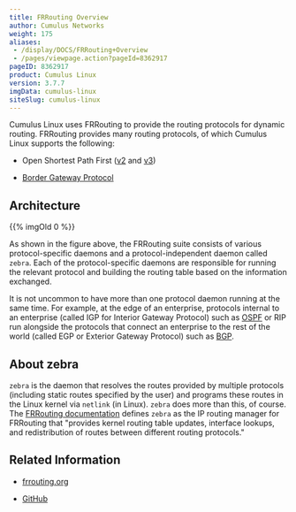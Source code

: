 ```yaml
---
title: FRRouting Overview
author: Cumulus Networks
weight: 175
aliases:
 - /display/DOCS/FRRouting+Overview
 - /pages/viewpage.action?pageId=8362917
pageID: 8362917
product: Cumulus Linux
version: 3.7.7
imgData: cumulus-linux
siteSlug: cumulus-linux
---
```

Cumulus Linux uses FRRouting to provide the routing protocols for
dynamic routing. FRRouting provides many routing protocols, of which
Cumulus Linux supports the following:

  - Open Shortest Path First
    ([v2](/version/cumulus-linux/Layer_3/Open_Shortest_Path_First_-_OSPF)
    and
    [v3](/version/cumulus-linux/Layer_3/Open_Shortest_Path_First_v3_-_OSPFv3))

  - [Border Gateway
    Protocol](/version/cumulus-linux/Layer_3/Border_Gateway_Protocol_-_BGP)

## <span>Architecture</span>

{{% imgOld 0 %}}

As shown in the figure above, the FRRouting suite consists of various
protocol-specific daemons and a protocol-independent daemon called
`zebra`. Each of the protocol-specific daemons are responsible for
running the relevant protocol and building the routing table based on
the information exchanged.

It is not uncommon to have more than one protocol daemon running at the
same time. For example, at the edge of an enterprise, protocols internal
to an enterprise (called IGP for Interior Gateway Protocol) such as
[OSPF](/version/cumulus-linux/Layer_3/Open_Shortest_Path_First_-_OSPF)
or RIP run alongside the protocols that connect an enterprise to the
rest of the world (called EGP or Exterior Gateway Protocol) such as
[BGP](/version/cumulus-linux/Layer_3/Border_Gateway_Protocol_-_BGP).

## <span>About zebra</span>

`zebra` is the daemon that resolves the routes provided by multiple
protocols (including static routes specified by the user) and programs
these routes in the Linux kernel via `netlink` (in Linux). `zebra` does
more than this, of course. The [FRRouting
documentation](https://frrouting.org/user-guide/zebra.html) defines
`zebra` as the IP routing manager for FRRouting that "provides kernel
routing table updates, interface lookups, and redistribution of routes
between different routing protocols."

## <span>Related Information</span>

  - [frrouting.org](https://frrouting.org)

  - [GitHub](https://github.com/FRRouting/frr)
